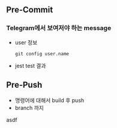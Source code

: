 ## Pre-Commit

### Telegram에서 보여저야 하는 message

* user 정보

  ```
  git config user.name
  ```

* jest test 결과

## Pre-Push

* 명령어에 대해서 build 후 push 
* branch 까지

asdf 

